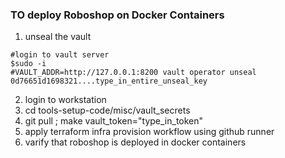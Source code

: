 ### TO deploy Roboshop on Docker Containers
1. unseal the vault
```text
#login to vault server
$sudo -i
#VAULT_ADDR=http://127.0.0.1:8200 vault operator unseal 0d76651d1698321....type_in_entire_unseal_key
```
2. login to workstation
3. cd tools-setup-code/misc/vault_secrets
4. git pull ; make vault_token="type_in_token"
5. apply terraform infra provision workflow using github runner
6. varify that roboshop is deployed in docker containers

